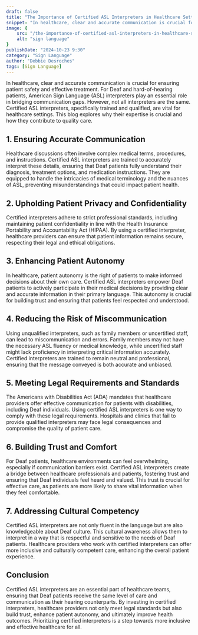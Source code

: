 ```yaml
---
draft: false
title: "The Importance of Certified ASL Interpreters in Healthcare Settings"
snippet: "In healthcare, clear and accurate communication is crucial for ensuring patient safety and effective treatment. For Deaf and hard-of-hearing patients, American Sign Language (ASL) interpreters play an essential role in bridging communication gaps. However, not all interpreters are the same. Certified ASL interpreters, specifically trained and qualified, are vital for healthcare settings. This blog explores why their expertise is crucial and how they contribute to quality care."
image: {
    src: "/the-importance-of-certified-asl-interpreters-in-healthcare-settings.png",
    alt: "sign language"
}
publishDate: "2024-10-23 9:30"
category: "Sign Language"
author: "Debbie Desroches"
tags: [Sign Language]
---
```


In healthcare, clear and accurate communication is crucial for ensuring patient safety and effective treatment. For Deaf and hard-of-hearing patients, American Sign Language (ASL) interpreters play an essential role in bridging communication gaps. However, not all interpreters are the same. Certified ASL interpreters, specifically trained and qualified, are vital for healthcare settings. This blog explores why their expertise is crucial and how they contribute to quality care.

## 1. Ensuring Accurate Communication

Healthcare discussions often involve complex medical terms, procedures, and instructions. Certified ASL interpreters are trained to accurately interpret these details, ensuring that Deaf patients fully understand their diagnosis, treatment options, and medication instructions. They are equipped to handle the intricacies of medical terminology and the nuances of ASL, preventing misunderstandings that could impact patient health.

## 2. Upholding Patient Privacy and Confidentiality

Certified interpreters adhere to strict professional standards, including maintaining patient confidentiality in line with the Health Insurance Portability and Accountability Act (HIPAA). By using a certified interpreter, healthcare providers can ensure that patient information remains secure, respecting their legal and ethical obligations.

## 3. Enhancing Patient Autonomy

In healthcare, patient autonomy is the right of patients to make informed decisions about their own care. Certified ASL interpreters empower Deaf patients to actively participate in their medical decisions by providing clear and accurate information in their primary language. This autonomy is crucial for building trust and ensuring that patients feel respected and understood.

## 4. Reducing the Risk of Miscommunication

Using unqualified interpreters, such as family members or uncertified staff, can lead to miscommunication and errors. Family members may not have the necessary ASL fluency or medical knowledge, while uncertified staff might lack proficiency in interpreting critical information accurately. Certified interpreters are trained to remain neutral and professional, ensuring that the message conveyed is both accurate and unbiased.

## 5. Meeting Legal Requirements and Standards

The Americans with Disabilities Act (ADA) mandates that healthcare providers offer effective communication for patients with disabilities, including Deaf individuals. Using certified ASL interpreters is one way to comply with these legal requirements. Hospitals and clinics that fail to provide qualified interpreters may face legal consequences and compromise the quality of patient care.

## 6. Building Trust and Comfort

For Deaf patients, healthcare environments can feel overwhelming, especially if communication barriers exist. Certified ASL interpreters create a bridge between healthcare professionals and patients, fostering trust and ensuring that Deaf individuals feel heard and valued. This trust is crucial for effective care, as patients are more likely to share vital information when they feel comfortable.

## 7. Addressing Cultural Competency

Certified ASL interpreters are not only fluent in the language but are also knowledgeable about Deaf culture. This cultural awareness allows them to interpret in a way that is respectful and sensitive to the needs of Deaf patients. Healthcare providers who work with certified interpreters can offer more inclusive and culturally competent care, enhancing the overall patient experience.

## Conclusion

Certified ASL interpreters are an essential part of healthcare teams, ensuring that Deaf patients receive the same level of care and communication as their hearing counterparts. By investing in certified interpreters, healthcare providers not only meet legal standards but also build trust, enhance patient autonomy, and ultimately improve health outcomes. Prioritizing certified interpreters is a step towards more inclusive and effective healthcare for all.